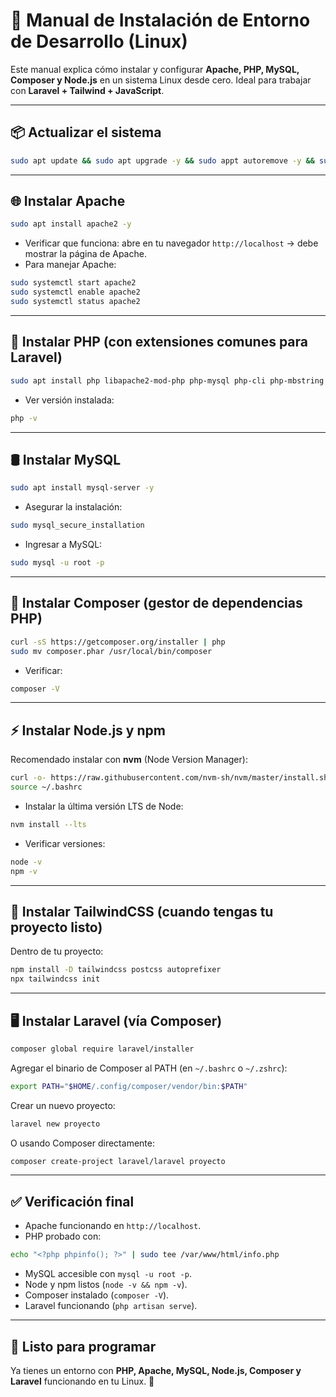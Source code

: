 # 🚀 Manual de Instalación de Entorno de Desarrollo (Linux)

Este manual explica cómo instalar y configurar **Apache, PHP, MySQL, Composer y Node.js** en un sistema Linux desde cero. Ideal para trabajar con **Laravel + Tailwind + JavaScript**.

---

## 📦 Actualizar el sistema

```bash
sudo apt update && sudo apt upgrade -y && sudo appt autoremove -y && sudo at autoclean 
```

---

## 🌐 Instalar Apache

```bash
sudo apt install apache2 -y
```

- Verificar que funciona: abre en tu navegador `http://localhost` → debe mostrar la página de Apache.
- Para manejar Apache:

```bash
sudo systemctl start apache2
sudo systemctl enable apache2
sudo systemctl status apache2
```

---

## 🐘 Instalar PHP (con extensiones comunes para Laravel)

```bash
sudo apt install php libapache2-mod-php php-mysql php-cli php-mbstring php-xml php-bcmath unzip curl -y
```

- Ver versión instalada:

```bash
php -v
```

---

## 🛢️ Instalar MySQL

```bash
sudo apt install mysql-server -y
```

- Asegurar la instalación:

```bash
sudo mysql_secure_installation
```

- Ingresar a MySQL:

```bash
sudo mysql -u root -p
```
---

## 🎼 Instalar Composer (gestor de dependencias PHP)

```bash
curl -sS https://getcomposer.org/installer | php
sudo mv composer.phar /usr/local/bin/composer
```

- Verificar:

```bash
composer -V
```

---

## ⚡ Instalar Node.js y npm

Recomendado instalar con **nvm** (Node Version Manager):

```bash
curl -o- https://raw.githubusercontent.com/nvm-sh/nvm/master/install.sh | bash
source ~/.bashrc
```

- Instalar la última versión LTS de Node:

```bash
nvm install --lts
```

- Verificar versiones:

```bash
node -v
npm -v
```

---

## 🎨 Instalar TailwindCSS (cuando tengas tu proyecto listo)

Dentro de tu proyecto:

```bash
npm install -D tailwindcss postcss autoprefixer
npx tailwindcss init
```

---

## 🖥️ Instalar Laravel (vía Composer)

```bash
composer global require laravel/installer
```

Agregar el binario de Composer al PATH (en `~/.bashrc` o `~/.zshrc`):

```bash
export PATH="$HOME/.config/composer/vendor/bin:$PATH"
```

Crear un nuevo proyecto:

```bash
laravel new proyecto
```

O usando Composer directamente:

```bash
composer create-project laravel/laravel proyecto
```

---

## ✅ Verificación final

- Apache funcionando en `http://localhost`.
- PHP probado con:

```bash
echo "<?php phpinfo(); ?>" | sudo tee /var/www/html/info.php
```

- MySQL accesible con `mysql -u root -p`.
- Node y npm listos (`node -v && npm -v`).
- Composer instalado (`composer -V`).
- Laravel funcionando (`php artisan serve`).

---

## 🎉 Listo para programar

Ya tienes un entorno con **PHP, Apache, MySQL, Node.js, Composer y Laravel** funcionando en tu Linux. 🚀
